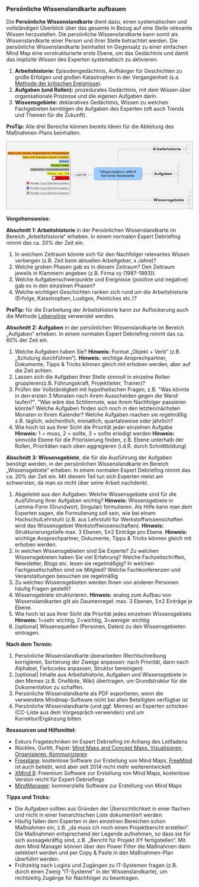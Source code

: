 ### Persönliche Wissenslandkarte aufbauen

Die **Persönliche Wissenslandkarte** dient dazu, einen systematischen und vollständigen Überblick über das gesamte in Bezug auf eine Stelle relevante Wissen herzustellen. Die persönliche Wissenslandkarte kann somit als Wissenslandkarte einer Person und ihrer Stelle betrachtet werden. Die persönliche Wissenslandkarte beinhaltet im Gegensatz zu einer einfachen Mind Map eine vorstrukturierte erste Ebene, um das Gedächtnis und damit das implizite Wissen des Experten systematisch zu aktivieren:

1. **Arbeitshistorie:** Episodengedächtnis, Aufhänger für Geschichten zu große Erfolgen und großen Katastrophen in der Vergangenheit (s.a. [Methode der kritischen Ereignisse](https://de.wikipedia.org/wiki/Methode_der_kritischen_Ereignisse)).
2. **Aufgaben (und Rollen):** prozedurales Gedächtnis, mit dem Wissen über organisationale Prozesse und die eigenen Aufgaben darin.
3. **Wissensgebiete:** deklaratives Gedächtnis, Wissen zu welchen Fachgebieten benötigen die Aufgaben des Experten (oft auch Trends und Themen für die Zukunft).

**ProTip:** Alle drei Bereiche können bereits Ideen für die Ableitung des Maßnahmen-Plans beinhalten.

![Persönliche Wissenslandkarte (MindManager) von @simondueckert, CC BY 4.0](images/Persoenliche-Wissenslandkarte.png)

**Vorgehensweise:**

**Abschnitt 1: Arbeitshistorie** in der Persönlichen Wissenslandkarte im Bereich „Arbeitshistorie“ erheben. In einem normalen Expert Debriefing nimmt das ca. 20% der Zeit ein.

1. In welchem Zeitraum könnte sich für den Nachfolger relevantes Wissen verbergen (z.B. Zeit beim aktuellen Arbeitgeber, x Jahre)?
1. Welche groben Phasen gab es in diesem Zeitraum? Den Zeitraum jeweils in Klammern angeben (z.B. Firma xy (1987-1993)).
1. Welche Aufgabenschwerpunkte und Ereignisse (positive und negative) gab es in den einzelnen Phasen?
1. Welche wichtigen Geschichten ranken sich rund um die Arbeitshistorie (Erfolge, Katastrophen, Lustiges, Peinliches etc.)?

**ProTip:** für die Erarbeitung der Arbeitshistorie kann zur Auflockerung auch die Methode [Lebenslinie](https://www.christianhmeyer.de/die-lebenslinie-aus-der-vergangenheit-fuer-die-zukunft-lernen/) verwendet werden.

**Abschnitt 2: Aufgaben** in der persönlichen Wissenslandkarte im Bereich „Aufgaben“ erheben. In einem normalen Expert Debriefing nimmt das ca. 60% der Zeit ein.

1. Welche Aufgaben haben Sie?
   **Hinweis:** Format „Objekt + Verb“ (z.B. „Schulung durchführen“).
   **Hinweis:** wichtige Ansprechpartner, Dokumente, Tipps & Tricks können gleich mit erhoben werden, aber auf die Zeit achten.
1. Lassen sich die Aufgaben Ihrer Stelle sinnvoll in einzelne Rollen gruppieren(z.B. Führungskraft, Projektleiter, Trainer)?
1. Prüfen der Vollständigkeit mit hypothetischen Fragen, z.B. "Was könnte in den ersten 3
Monaten nach ihrem Ausscheiden gegen die Wand laufen?", "Was wäre das Schlimmste,
was ihrem Nachfolger passieren könnte? Welche Aufgaben finden sich noch in den letzten/nächsten Monaten in Ihrem Kalender? Welche Aufgaben machen sie regelmäßig z.B. täglich, wöchentlich, monatlich, quartalsweise oder jährlich?
1. Wie hoch ist aus Ihrer Sicht die Priorität jeder einzelnen Aufgabe
**Hinweis:** 1 = muss, 2 = sollte, 3 = sollte erledigt werden
**Hinweis:** sinnvolle Ebene für die Priorisierung finden, z.B. Ebene unterhalb der Rollen, Prioritäten nach oben aggregieren (i.d.R. durch Schnittbildung)

**Abschnitt 3: Wissensgebiete**, die für die Ausführung der Aufgaben benötigt werden, in der persönlichen Wissenslandkarte im Bereich „Wissensgebiete“ erheben. In einem normalen Expert Debriefing nimmt das ca. 20% der Zeit ein. Mit diesem Teil tun sich Experten meist am schwersten, da man so nicht über seine Arbeit nachdenkt.

1. Abgeleitet aus den Aufgaben: Welche Wissensgebiete sind für die Ausführung Ihrer Aufgaben wichtig?
**Hinweis:** Wissensgebiete in Lemma-Form (Grundwort, Singular) formulieren. Als Hilfe
kann man dem Experten sagen, die Formulierung soll sein, wie bei einem HochschulLehrstuhl (z.B. aus Lehrstuhl für Werkstoffwissenschaften wird das Wissensgebiet Werkstoffwissenschaften).
**Hinweis:** Strukturierungstiefe max. 3 Ebenen, 5±2 Einträge pro Ebene.
**Hinweis:** wichtige Ansprechpartner, Dokumente, Tipps & Tricks können gleich mit erhoben werden.
1. In welchen Wissensgebieten sind Sie Experte? Zu welchen Wissensgebieten haben Sie
viel Erfahrung? Welche Fachzeitschriften, Newsletter, Blogs etc. lesen sie regelmäßgig? In welchen Fachgesellschaften sind sie Mitglied? Welche Fachkonferenzen und Veranstaltungen besuchen sie regelmäßig 
1. Zu welchen Wissensgebieten werden Ihnen von anderen Personen häufig Fragen gestellt?
1. Wissensgebiete strukturieren.
**Hinweis:** analog zum Aufbau von Wissenslandkarten gilt als Daumenregel: max. 3 Ebenen, 5±2 Einträge je Ebene.
1. Wie hoch ist aus Ihrer Sicht die Priorität jedes einzelnen Wissensgebiets
**Hinweis:** 1=sehr wichtig, 2=wichtig, 3=weniger wichtig
1. [optional] Wissensquellen (Personen, Daten) zu den Wissensgebieten eintragen.

**Nach dem Termin:**

1. Persönliche Wissenslandkarte überarbeiten (Rechtschreibung korrigieren, Sortierung der Zweige anpassen: nach Priorität, dann nach Alphabet, Farbcodes anpassen, Struktur bereinigen)
1. [optional] Inhalte aus Arbeitshistorie, Aufgaben und Wissensgebiete in den Memex (z.B. OneNote, Wiki) übertragen, um Grundstruktur für die Dokumentation zu schaffen.
1. Persönliche Wissenslandkarte als PDF exportieren, wenn die verwendete Mindmap-Software nicht bei allen Beteiligten verfügbar ist
1. Persönliche Wissenslandkarte (und ggf. Memex) an Experten schicken (CC-Liste aus dem Vorgespräch verwenden) und um Korrektur/Ergänzung bitten

**Ressourcen und Hilfsmittel:**

- Exkurs Fragetechniken im Expert Debriefing im Anhang des Leitfadens
- Nückles, Gurlitt, Papst: [Mind Maps and Concept Maps. Visualisieren, Organisieren, Kommunizieren](https://amzn.to/2HahgC8)
- [Freeplane](https://www.freeplane.org): kostenlose Software zur Erstellung von Mind Maps, [FreeMind](http://freemind.sourceforge.net/) ist auch beliebt, wird aber seit 2014 nicht mehr weiterentwickelt
- [XMind 8](https://www.xmind.net/de/xmind8-pro/): Freemium Software zur Erstellung von Mind Maps, kostenlose Version reicht für Expert Debriefings
- [MindManager](http://www.mindjet.de): kommerzielle Software zur Erstellung von Mind Maps

**Tipps und Tricks:**

* Die Aufgaben sollten aus Gründen der Übersichtlichkeit in einer flachen und nicht in einer hierarchischen Liste dokumentiert werden.
* Häufig fallen dem Experten in den einzelnen Bereichen schon Maßnahmen ein, z.B. „da muss ich noch einen Projektbericht erstellen“. Die Maßnahmen entsprechend der Legende aufnehmen, so dass sie für sich aussagekräftig sind, z.B. „Bericht für Projekt XY fertigstellen“. Mit dem Mind Manager können über den Power Filter die Maßnahmen dann selektiert werden und per Copy & Paste in den Maßnahmen-Plan überführt werden.
* Frühzeitig nach Logins und Zugängen zu IT-Systemen fragen (z.B. durch einen Zweig "IT-Systeme" in der Wissenslandkarte), um rechtzeitig Zugänge für Nachfolger zu beantragen.
